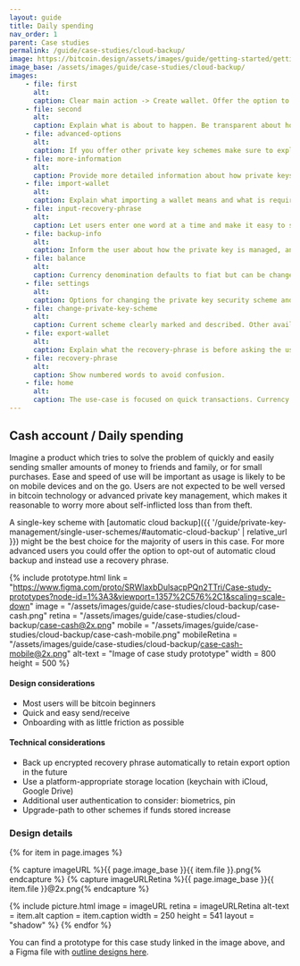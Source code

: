 ```yaml
---
layout: guide
title: Daily spending
nav_order: 1
parent: Case studies
permalink: /guide/case-studies/cloud-backup/
image: https://bitcoin.design/assets/images/guide/getting-started/getting-started-preview.jpg
image_base: /assets/images/guide/case-studies/cloud-backup/
images:
    - file: first
      alt:
      caption: Clear main action -> Create wallet. Offer the option to import an existing wallet when possible.
    - file: second
      alt:
      caption: Explain what is about to happen. Be transparent about how the private key is stored and the risks. Link to more detailed information when required. Offer any advanced options you expect to be used by a minority on a separate page.
    - file: advanced-options
      alt:
      caption: If you offer other private key schemes make sure to explain the differences. Default to the one you think most of your customers will benefit the most from.
    - file: more-information
      alt:
      caption: Provide more detailed information about how private keys are managed if you cannot fit it all on the previous screen. You can also link to general bitcoin information to help users get up to speed.
    - file: import-wallet
      alt:
      caption: Explain what importing a wallet means and what is required. If your application does not support certain features or functions of an HD bitcoin wallet make sure users are aware.
    - file: input-recovery-phrase
      alt:
      caption: Let users enter one word at a time and make it easy to see what order they should go in.
    - file: backup-info
      alt:
      caption: Inform the user about how the private key is managed, and if you have options let the user decide here.
    - file: balance
      alt:
      caption: Currency denomination defaults to fiat but can be changed to bitcoin or sats. Add and Withdraw used for fiat transactions. Transaction history with relevant info for use-case.
    - file: settings
      alt:
      caption: Options for changing the private key security scheme and exporting the wallet.
    - file: change-private-key-scheme
      alt:
      caption: Current scheme clearly marked and described. Other available scheme listed, with more information available when tapped. Changing scheme might require more steps and additional material for multi-key setups. Process should be clearly explained and explicitly confirmed.
    - file: export-wallet
      alt:
      caption: Explain what the recovery-phrase is before asking the user to reveal it.
    - file: recovery-phrase
      alt:
      caption: Show numbered words to avoid confusion.
    - file: home
      alt:
      caption: The use-case is focused on quick transactions. Currency denomination defaults to fiat but can be changed to bitcoin or sats. Receive and Send used for bitcoin transactions.
---
```


<!--

Editor's notes

-->

## Cash account / Daily spending

Imagine a product which tries to solve the problem of quickly and easily sending smaller amounts of money to friends and family, or for small purchases. Ease and speed of use will be important as usage is likely to be on mobile devices and on the go. Users are not expected to be well versed in bitcoin technology or advanced private key management, which makes it reasonable to worry more about self-inflicted loss than from theft.

A single-key scheme with [automatic cloud backup]({{ '/guide/private-key-management/single-user-schemes/#automatic-cloud-backup' | relative_url }}) might be the best choice for the majority of users in this case. For more advanced users you could offer the option to opt-out of automatic cloud backup and instead use a recovery phrase.

{% include prototype.html
   link = "https://www.figma.com/proto/SRWlaxbDulsacpPQn2TTri/Case-study-prototypes?node-id=1%3A3&viewport=1357%2C576%2C1&scaling=scale-down"
   image = "/assets/images/guide/case-studies/cloud-backup/case-cash.png"
   retina = "/assets/images/guide/case-studies/cloud-backup/case-cash@2x.png"
   mobile = "/assets/images/guide/case-studies/cloud-backup/case-cash-mobile.png"
   mobileRetina = "/assets/images/guide/case-studies/cloud-backup/case-cash-mobile@2x.png"
   alt-text = "Image of case study prototype"
   width = 800
   height = 500
%}

#### Design considerations
- Most users will be bitcoin beginners
- Quick and easy send/receive
- Onboarding with as little friction as possible

#### Technical considerations
- Back up encrypted recovery phrase automatically to retain export option in the future
- Use a platform-appropriate storage location (keychain with iCloud, Google Drive)
- Additional user authentication to consider: biometrics, pin
- Upgrade-path to other schemes if funds stored increase

### Design details

<div class="image-slide-gallery">

{% for item in page.images %}

{% capture imageURL %}{{ page.image_base }}{{ item.file }}.png{% endcapture %}
{% capture imageURLRetina %}{{ page.image_base }}{{ item.file }}@2x.png{% endcapture %}

{% include picture.html
   image = imageURL
   retina = imageURLRetina
   alt-text = item.alt
   caption = item.caption
   width = 250
   height = 541
   layout = "shadow"
%}
{% endfor %}

</div>

You can find a prototype for this case study linked in the image above, and a Figma file with [outline designs here](https://www.figma.com/file/SRWlaxbDulsacpPQn2TTri/Case-study-prototypes?node-id=0%3A1).
